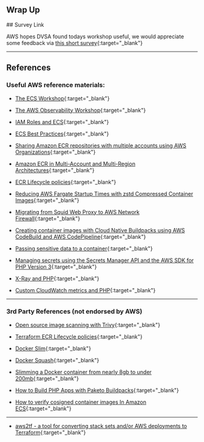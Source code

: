 ## Wrap Up


## Survey Link

AWS hopes DVSA found todays workshop useful, we would appreciate some feedback via [this short survey](https://www.pulse.aws/survey/PY2MIHA0){:target="_blank"}

----

## References

### Useful AWS reference materials:

* [The ECS Workshop](https://ecsworkshop.com/){:target="_blank"}
* [The AWS Observability Workshop](https://catalog.workshops.aws/observability/en-US){:target="_blank"}
* [IAM Roles and ECS](https://catalog.workshops.aws/startup-security-baseline/en-US/c-securing-your-workload/level-1-controls/2-use-roles-for-compute-environments/2-3-create-role-for-container){:target="_blank"}
* [ECS Best Practices](https://docs.aws.amazon.com/AmazonECS/latest/bestpracticesguide/intro.html){:target="_blank"}

* [Sharing Amazon ECR repositories with multiple accounts using AWS Organizations](https://aws.amazon.com/blogs/containers/sharing-amazon-ecr-repositories-with-multiple-accounts-using-aws-organizations/){:target="_blank"}
* [Amazon ECR in Multi-Account and Multi-Region Architectures](https://aws.amazon.com/blogs/containers/amazon-ecr-in-multi-account-and-multi-region-architectures/){:target="_blank"}
* [ECR Lifecycle policies](https://docs.aws.amazon.com/AmazonECR/latest/userguide/LifecyclePolicies.html#lifecycle_policy_parameters){:target="_blank"}
* [Reducing AWS Fargate Startup Times with zstd Compressed Container Images](https://aws.amazon.com/blogs/containers/reducing-aws-fargate-startup-times-with-zstd-compressed-container-images/){:target="_blank"}

* [Migrating from Squid Web Proxy to AWS Network Firewall](https://aws.amazon.com/blogs/networking-and-content-delivery/migrating-from-squid-web-proxy-to-aws-network-firewall/){:target="_blank"}


* [Creating container images with Cloud Native Buildpacks using AWS CodeBuild and AWS CodePipeline](https://aws.amazon.com/blogs/containers/creating-container-images-with-cloud-native-buildpacks-using-aws-codebuild-and-aws-codepipeline/){:target="_blank"}

* [Passing sensitive data to a container](https://docs.aws.amazon.com/AmazonECS/latest/developerguide/specifying-sensitive-data.html){:target="_blank"}
* [Managing secrets using the Secrets Manager API and the AWS SDK for PHP Version 3](https://docs.aws.amazon.com/sdk-for-php/v3/developer-guide/secretsmanager-examples-manage-secret.html){:target="_blank"}
* [X-Ray and PHP](https://aws.amazon.com/about-aws/whats-new/2022/09/aws-x-ray-support-tracing-php-applications-opentelemetry-public-preview/){:target="_blank"}
* [Custom CloudWatch metrics and PHP](https://docs.aws.amazon.com/sdk-for-php/v3/developer-guide/cw-examples-publishing-custom-metrics.html){:target="_blank"}

----

### 3rd Party References (not endorsed by AWS)


* [Open source image scanning with Trivy](https://github.com/aquasecurity/trivy){:target="_blank"}
* [Terraform ECR Lifecycle policies](https://registry.terraform.io/providers/hashicorp/aws/latest/docs/resources/ecr_lifecycle_policy){:target="_blank"}

* [Docker Slim](https://slimtoolkit.org/){:target="_blank"}
* [Docker Squash](https://github.com/goldmann/docker-squash){:target="_blank"}
* [Slimming a Docker container from nearly 8gb to under 200mb](https://nozzlegear.com/blog/slimming-a-container-from-nearly-8gb-to-under-200mb){:target="_blank"}

* [How to Build PHP Apps with Paketo Buildpacks](https://paketo.io/docs/howto/php/){:target="_blank"}
* [How to verify cosigned container images In Amazon ECS](https://www.chainguard.dev/unchained/cosign-verify-ecs){:target="_blank"}

----

* [aws2tf - a tool for converting stack sets and/or AWS deployments to Terraform](https://github.com/aws-samples/aws2tf){:target="_blank"}

